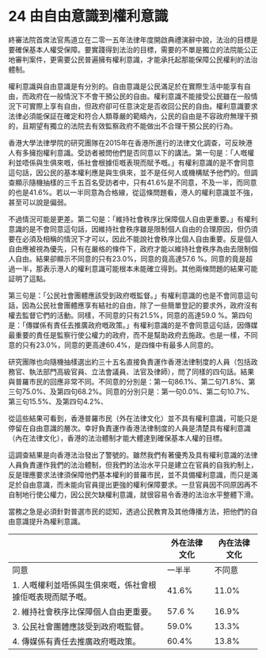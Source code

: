 # 24  由自由意識到權利意識

終審法院首席法官馬道立在二零一五年法律年度開啟典禮演辭中說，法治的目標是要確保基本人權受保障。要實踐得到法治的目標，需要的不單是獨立的法院能公正地審判案件，更需要公民普遍擁有權利意識，才能承托起那能保障公民權利的法治體制。

權利意識與自由意識是有分別的。自由意識是公民滿足於在實際生活中能享有自由，而政府在一般情況下不會干預公民的自由。權利意識不能接受公民雖在一般情況下可實際上享有自由，但政府卻可任意決定是否收回公民的自由。權利意識要求法律必須能保証在確定和符合人類尊嚴的範疇內，公民的自由是不容政府無理干預的，且期望有獨立的法院去有效監察政府不能做出不合理干預公民的行為。

香港大學法律學院的研究團隊在2015年在香港所進行的法律文化調查，可反映港人有多擁抱權利意識。受訪者被問他們是否同意以下的講法。第一句是：「人嘅權利並唔係與生俱來嘅，係社會根據佢嘅表現而賦予嘅。」有權利意識的是不會同意這句話，因公民的基本權利應是與生俱來，並不是任何人或機構賦予他們的。但調查顯示隨機抽樣的三千五百名受訪者中，只有41.6%是不同意，不及一半，而同意的也是41.6%。若以一半同意為合格線，從這條問題看，港人的權利意識並不強，甚至可以說是偏弱。

不過情況可能是更差。第二句是：「維持社會秩序比保障個人自由更重要。」有權利意識的是不會同意這句話，因維持社會秩序雖是限制個人自由的合理原因，但仍須要在必須及相稱的情況下才可以，因此不能說社會秩序比個人自由重要。反是個人自由應被視為優先，只有在嚴格的條件下，政府才能以維持社會秩序為由去限制個人自由。結果卻顯示不同意的只有23.0%，同意的竟高達57.6 %。同意的竟是超過一半，那表示港人的權利意識可能根本未能確立得到。其他兩條問題的結果可能証明了這點。

第三句是：「公民社會團體應該受到政府嘅監督。」有權利意識的也是不會同意這句話，因為公民社會團體應享有結社的自由，除了一些簡單登記的要求外，政府沒有權去監督它們的活動。同樣，不同意的只有21.5%，同意的高達59.0 %。第四句是：「傳媒係有責任去推廣政府嘅政策。」有權利意識的是不會同意這句話，因傳媒最重要的責任是監察行使公權力的政府，而不是幫助政府去施政。也是一樣，不同意的只有23.0%，同意的更高達60.4%，是四條中有最多人同意的。

研究團隊也向隨機抽樣選出約三十五名直接負責運作香港法律制度的人員（包括政務官、執法部門高級官員、立法會議員、法官及律師），問了同樣的四句話。結果與普羅市民的回應非常不同。不同意的分別是：第一句86.1%、第二句71.8%、第三句75.0%、及第四句68.2%。同意的分別只是：第一句0.0%、第二句10.7%、第三句15.5%、及第四句4.2%、

從這些結果可看到，香港普羅市民（外在法律文化）並不具有權利意識，可能只是停留在自由意識的層次。幸好負責運作香港法律制度的人員是清楚具有權利意識（內在法律文化），香港的法治體制才能大體達到確保基本人權的目標。

這調查結果是向香港法治發出了警號的。雖然我們有著優秀及具有權利意識的法律人員負責運作我們的法治體制，但我們的法治水平只是建立在官員的自我約制上，反是理應要求法律須保障他們基本權利的普羅市民，並不具備權利意識，而只是滿足於自由意識，而未能向官員提出更強的權利保障要求。一旦官員因不同原因再不自制地行使公權力，因公民欠缺權利意識，就很容易令香港的法治水平整體下滑。

當務之急是必須針對普選市民的認知，透過公民教育及其他傳播方法，把他們的自由意識提升為權利意識。

|   | **外在法律文化** | **內在法律文化** |
| --- | --- | --- |
| 同意 | 一半半 | 不同意 | 唔知道/無意見 | 同意 | 一半半 | 不同意 | 唔知道/無意見 |
| 1. 人嘅權利並唔係與生俱來嘅，係社會根據佢嘅表現而賦予嘅。 | 41.6% | 11.0% | 41.6% | 5.8% | 0.0% | 7.7% | 86.1% | 6.2% |
| 2. 維持社會秩序比保障個人自由更重要。 | 57.6 % | 16.9% | 23.0% | 2.5% | 10.7% | 17.5% | 71.8% | 3.6% |
| 3. 公民社會團體應該受到政府嘅監督。 | 59.0% | 13.3% | 21.5% | 6.1% | 15.5% | 9.5% | 75.0% | 0.0% |
| 4. 傳媒係有責任去推廣政府嘅政策。 | 60.4% | 13.8% | 23.1% | 2.8% | 4.2% | 26.4% | 68.2% | 0.0% |
